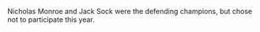 Nicholas Monroe and Jack Sock were the defending champions, but chose not to participate this year.
